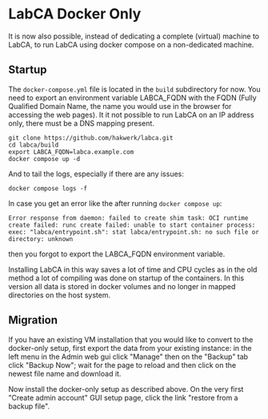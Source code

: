 # LabCA Docker Only

It is now also possible, instead of dedicating a complete (virtual) machine to LabCA, to run LabCA using docker compose on a non-dedicated machine.

## Startup

The `docker-compose.yml` file is located in the `build` subdirectory for now. You need to export an environment variable LABCA_FQDN with the FQDN (Fully Qualified Domain Name, the name you would use in the browser for accessing the web pages). It it not possible to run LabCA on an IP address only, there must be a DNS mapping present.
```
git clone https://github.com/hakwerk/labca.git
cd labca/build
export LABCA_FQDN=labca.example.com
docker compose up -d
```
And to tail the logs, especially if there are any issues:
```
docker compose logs -f
```

In case you get an error like the after running `docker compose up`:
```
Error response from daemon: failed to create shim task: OCI runtime create failed: runc create failed: unable to start container process: exec: "labca/entrypoint.sh": stat labca/entrypoint.sh: no such file or directory: unknown
```
then you forgot to export the LABCA_FQDN environment variable.

Installing LabCA in this way saves a lot of time and CPU cycles as in the old method a lot of compiling was done on startup of the containers.
In this version all data is stored in docker volumes and no longer in mapped directories on the host system.

## Migration

If you have an existing VM installation that you would like to convert to the docker-only setup, first export the data from your existing instance: in the left menu in the Admin web gui click "Manage" then on the "Backup" tab click "Backup Now"; wait for the page to reload and then click on the newest file name and download it.

Now install the docker-only setup as described above. On the very first "Create admin account" GUI setup page, click the link "restore from a backup file".
